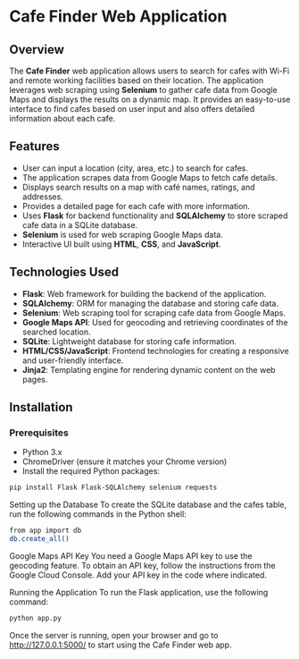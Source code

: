 # Cafe Finder Web Application

## Overview
The **Cafe Finder** web application allows users to search for cafes with Wi-Fi and remote working facilities based on their location. The application leverages web scraping using **Selenium** to gather cafe data from Google Maps and displays the results on a dynamic map. It provides an easy-to-use interface to find cafes based on user input and also offers detailed information about each cafe.

## Features
- User can input a location (city, area, etc.) to search for cafes.
- The application scrapes data from Google Maps to fetch cafe details.
- Displays search results on a map with café names, ratings, and addresses.
- Provides a detailed page for each cafe with more information.
- Uses **Flask** for backend functionality and **SQLAlchemy** to store scraped cafe data in a SQLite database.
- **Selenium** is used for web scraping Google Maps data.
- Interactive UI built using **HTML**, **CSS**, and **JavaScript**.

## Technologies Used
- **Flask**: Web framework for building the backend of the application.
- **SQLAlchemy**: ORM for managing the database and storing cafe data.
- **Selenium**: Web scraping tool for scraping cafe data from Google Maps.
- **Google Maps API**: Used for geocoding and retrieving coordinates of the searched location.
- **SQLite**: Lightweight database for storing cafe information.
- **HTML/CSS/JavaScript**: Frontend technologies for creating a responsive and user-friendly interface.
- **Jinja2**: Templating engine for rendering dynamic content on the web pages.

## Installation

### Prerequisites
- Python 3.x
- ChromeDriver (ensure it matches your Chrome version)
- Install the required Python packages:

```bash
pip install Flask Flask-SQLAlchemy selenium requests
```
Setting up the Database
To create the SQLite database and the cafes table, run the following commands in the Python shell:

``` bash
from app import db
db.create_all()
```
Google Maps API Key
You need a Google Maps API key to use the geocoding feature. To obtain an API key, follow the instructions from the Google Cloud Console. Add your API key in the code where indicated.

Running the Application
To run the Flask application, use the following command:

```bash
python app.py
```
Once the server is running, open your browser and go to http://127.0.0.1:5000/ to start using the Cafe Finder web app.

